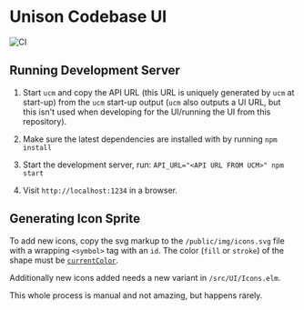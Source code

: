 Unison Codebase UI
==================

![CI](https://github.com/unisonweb/codebase-ui/workflows/CI/badge.svg)

Running Development Server
--------------------------

1. Start `ucm` and copy the API URL (this URL is uniquely generated by `ucm` at
   start-up) from the `ucm` start-up output (`ucm` also outputs a UI URL, but
   this isn't used when developing for the UI/running the UI from this
   repository).

2. Make sure the latest dependencies are installed with by running `npm install`

3. Start the development server, run: `API_URL="<API URL FROM UCM>" npm start`

4. Visit `http://localhost:1234` in a browser.

Generating Icon Sprite
----------------------

To add new icons, copy the svg markup to the `/public/img/icons.svg` file with
a wrapping `<symbol>` tag with an `id`. The color (`fill` or `stroke`) of the
shape must be
[`currentColor`](https://developer.mozilla.org/en-US/docs/Web/SVG/Attribute/color).

Additionally new icons added needs a new variant in `/src/UI/Icons.elm`.

This whole process is manual and not amazing, but happens rarely.
